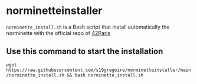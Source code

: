 # norminetteinstaller
`norminette_install.sh` is a Bash script that install automatically the norminette with the official repo of [42Paris](https://github.com/42Paris/norminette)
## Use this command to start the installation 
`wget https://raw.githubusercontent.com/s19gregoire/norminetteinstaller/main/norminette_install.sh && bash norminette_install.sh`
